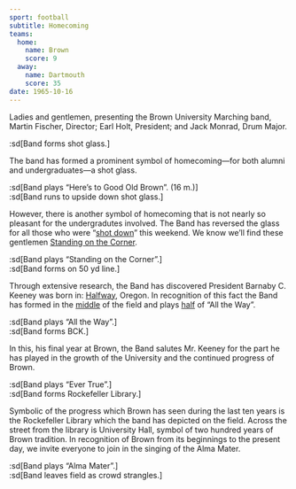 ```yaml
---
sport: football
subtitle: Homecoming
teams:
  home:
    name: Brown
    score: 9
  away:
    name: Dartmouth
    score: 35
date: 1965-10-16
---
```


Ladies and gentlemen, presenting the Brown University Marching band, Martin Fischer, Director; Earl Holt, President; and Jack Monrad, Drum Major.

:sd[Band forms shot glass.]

The band has formed a prominent symbol of homecoming—for both alumni and undergraduates—a shot glass.

:sd[Band plays “Here’s to Good Old Brown”. (16 m.)]\
:sd[Band runs to upside down shot glass.]

However, there is another symbol of homecoming that is not nearly so pleasant for the undergradutes involved. The Band has reversed the glass for all those who were “<u>shot down</u>” this weekend. We know we’ll find these gentlemen <u>Standing on the Corner</u>.

:sd[Band plays “Standing on the Corner”.]\
:sd[Band forms on 50 yd line.]

Through extensive research, the Band has discovered President Barnaby C. Keeney was born in: <u>Halfway</u>, Oregon. In recognition of this fact the Band has formed in the <u>middle</u> of the field and plays <u>half</u> of “All the Way”.

:sd[Band plays “All the Way”.]\
:sd[Band forms BCK.]

In this, his final year at Brown, the Band salutes Mr. Keeney for the part he has played in the growth of the University and the continued progress of Brown.

:sd[Band plays “Ever True”.]\
:sd[Band forms Rockefeller Library.]

Symbolic of the progress which Brown has seen during the last ten years is the Rockefeller Library which the band has depicted on the field. Across the street from the library is University Hall, symbol of two hundred years of Brown tradition. In recognition of Brown from its beginnings to the present day, we invite everyone to join in the singing of the Alma Mater.

:sd[Band plays “Alma Mater”.]\
:sd[Band leaves field as crowd strangles.]
